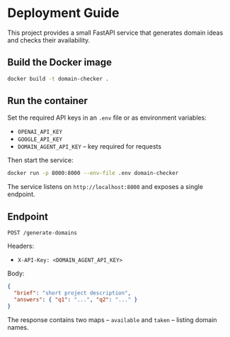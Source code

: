 # Deployment Guide

This project provides a small FastAPI service that generates domain ideas and checks their availability.

## Build the Docker image

```bash
docker build -t domain-checker .
```

## Run the container

Set the required API keys in an `.env` file or as environment variables:

- `OPENAI_API_KEY`
- `GOOGLE_API_KEY`
- `DOMAIN_AGENT_API_KEY` – key required for requests

Then start the service:

```bash
docker run -p 8000:8000 --env-file .env domain-checker
```

The service listens on `http://localhost:8000` and exposes a single endpoint.

## Endpoint

`POST /generate-domains`

Headers:
- `X-API-Key: <DOMAIN_AGENT_API_KEY>`

Body:
```json
{
  "brief": "short project description",
  "answers": { "q1": "...", "q2": "..." }
}
```

The response contains two maps – `available` and `taken` – listing domain names.

